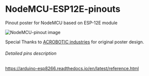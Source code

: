 # NodeMCU-ESP12E-pinouts
Pinout poster for NodeMCU based on ESP-12E module

![NodeMCU-pinout image](https://2.bp.blogspot.com/-ADwmV-nAZRw/W5ZVHDuFVkI/AAAAAAAABwU/YzC-l4IeO043XVPJEtOmmhIFdVLliCsCACLcBGAs/s1600/ESP-12E-pinout-preview.jpg)

Special Thanks to [ACROBOTIC industries](https://acrobotic.com/) for original poster design.

###### Detailed pins description
https://arduino-esp8266.readthedocs.io/en/latest/reference.html
